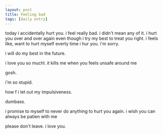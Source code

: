 ```yaml
---
layout: post
title: Feeling bad
tags: [daily entry]
---
```


today i accidentally hurt you. i feel really bad. i didn't mean any of it. i hurt you over and over again even though i try my best to treat you right. i feels like, want to hurt myself everty time i hur you. i'm sorry.

i will do my best in the future.

i love you so muchl. it kills me when you feels unsafe around me

gosh.

i'm so stupid.

how f i let out my impulsiveness.

dumbass.

i promise to myself to never do anything to hurt you again. i wish you can always be patien with me

please don't leave. i love you.

